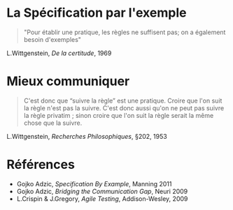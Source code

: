 # La Spécification par l'exemple

> "Pour établir une pratique, les règles ne suffisent pas; on a également besoin d'exemples"

L.Wittgenstein, *De la certitude*, 1969

# Mieux communiquer

> C'est donc que “suivre la règle” est une pratique. Croire que l'on suit la règle n'est pas la suivre. 
> C'est donc aussi qu'on ne peut pas suivre la règle privatim ; sinon croire que l'on suit la règle serait la même chose que la suivre. 

L.Wittgenstein, *Recherches Philosophiques*, §202, 1953

# Références

* Gojko Adzic, _Specification By Example_, Manning 2011
* Gojko Adzic, _Bridging the Communication Gap_, Neuri 2009
* L.Crispin & J.Gregory, _Agile Testing_, Addison-Wesley, 2009

